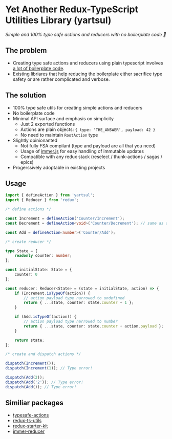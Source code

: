 # Yet Another Redux-TypeScript Utilities Library (yartsul)

_Simple and 100% type safe actions and reducers with no boilerplate code 🎉_

## The problem

-   Creating type safe actions and reducers using plain typescript involves [a lot of boilerplate code](https://redux.js.org/recipes/usage-with-typescript#type-checking-actions-action-creators).
-   Existing libriares that help reducing the boilerplate either sacrifice type safety or are rather complicated and verbose.

## The solution

-   100% type safe utils for creating simple actions and reducers
-   No boilerplate code
-   Minimal API surface and emphasis on simplicity
    -   Just 2 exported functions
    -   Actions are plain objects: `{ type: 'THE_ANSWER', payload: 42 }`
    -   No need to maintain `RootAction` type
-   Slightly opinionanted
    -   Not fully FSA compilant (type and payload are all that you need)
    -   Usage of [immer.js](https://github.com/immerjs/immer) for easy handling of immutable updates
    -   Compatible with any redux stack (reselect / thunk-actions / sagas / epics)
-   Progerssively adoptable in existing projects

## Usage

```ts
import { defineAction } from 'yartsul';
import { Reducer } from 'redux';

/* define actions */

const Increment = defineAction('Counter/Increment');
const Decrement = defineAction<void>('Counter/Decrement'); // same as above but more explicit

const Add = defineAction<number>('Counter/Add');

/* create reducer */

type State = {
    readonly counter: number;
};

const initialState: State = {
    counter: 0
};

const reducer: Reducer<State> = (state = initialState, action) => {
    if (Increment.isTypeOf(action)) {
        // action payload type narrowed to undefined
        return { ...state, counter: state.counter + 1 };
    }

    if (Add.isTypeOf(action)) {
        // action payload type narrowed to number
        return { ...state, counter: state.counter + action.payload };
    }

    return state;
};

/* create and dispatch actions */

dispatch(Increment());
dispatch(Increment(1)); // Type error!

dispatch(Add(2));
dispatch(Add('2')); // Type error!
dispatch(Add()); // Type error!
```

## Similiar packages

-   [typesafe-actions](https://github.com/piotrwitek/typesafe-actions)
-   [redux-ts-utils](https://github.com/knpwrs/redux-ts-utils)
-   [redux-starter-kit](https://github.com/reduxjs/redux-starter-kit)
-   [immer-reducer](https://github.com/epeli/immer-reducer)
